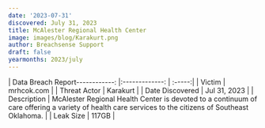 ```yaml
---
date: '2023-07-31'
discovered: July 31, 2023
title: McAlester Regional Health Center
image: images/blog/Karakurt.png
author: Breachsense Support
draft: false
yearmonths: 2023/july
---
```


| Data Breach Report------------:     |:-------------:    | :-----:|
| Victim      | mrhcok.com      | 
| Threat Actor      | Karakurt      | 
| Date Discovered      | Jul 31, 2023      | 
| Description      | McAlester Regional Health Center is devoted to a continuum of care offering a variety of health care services to the citizens of Southeast Oklahoma.      | 
| Leak Size      | 117GB      | 


